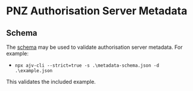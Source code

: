 # PNZ Authorisation Server Metadata

## Schema

The [schema](metadata-schema.json) may be used to validate authorisation server metadata.  For example:

- `npx ajv-cli --strict=true -s .\metadata-schema.json -d .\example.json`

This validates the included example.
